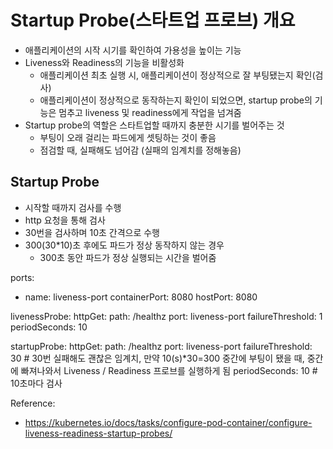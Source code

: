 # Startup Probe(스타트업 프로브) 개요
- 애플리케이션의 시작 시기를 확인하여 가용성을 높이는 기능
- Liveness와 Readiness의 기능을 비활성화
   - 애플리케이션 최초 실행 시, 애플리케이션이 정상적으로 잘 부팅됐는지 확인(검사)
   - 애플리케이션이 정상적으로 동작하는지 확인이 되었으면, startup probe의 기능은 멈추고 
     liveness 및 readiness에게 작업을 넘겨줌    
- Startup probe의 역할은 스타트업할 때까지 충분한 시기를 벌어주는 것
   - 부팅이 오래 걸리는 파드에게 셋팅하는 것이 좋음
   - 점검할 때, 실패해도 넘어감 (실패의 임계치를 정해놓음)



## Startup Probe
- 시작할 때까지 검사를 수행
- http 요청을 통해 검사
- 30번을 검사하며 10초 간격으로 수행
- 300(30*10)초 후에도 파드가 정상 동작하지 않는 경우
   - 300초 동안 파드가 정상 실행되는 시간을 벌어줌


ports:
- name: liveness-port
  containerPort: 8080
  hostPort: 8080

livenessProbe:
  httpGet:
    path: /healthz
    port: liveness-port
  failureThreshold: 1
  periodSeconds: 10

startupProbe:
  httpGet:
    path: /healthz
    port: liveness-port
  failureThreshold: 30  # 30번 실패해도 괜찮은 임계치, 만약 10(s)*30=300 중간에 부팅이 됐을 때, 중간에 빠져나와서 Liveness / Readiness 프로브를 실행하게 됨
  periodSeconds: 10   # 10초마다 검사




Reference:
- https://kubernetes.io/docs/tasks/configure-pod-container/configure-liveness-readiness-startup-probes/
